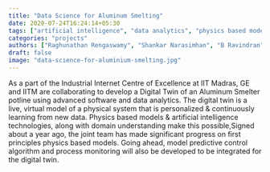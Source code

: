 ```yaml
---
title: "Data Science for Aluminum Smelting"
date: 2020-07-24T16:24:14+05:30
tags: ["artificial intelligence", "data analytics", "physics based models", "control theory"]
categories: "projects"
authors: ["Raghunathan Rengaswamy", "Shankar Narasimhan", "B Ravindran"]
draft: false
image: "data-science-for-aluminium-smelting.jpg"
---
```


As a part of the Industrial Internet Centre of Excellence at IIT Madras, GE and IITM are collaborating to develop a Digital Twin of an Aluminum Smelter potline using advanced software and data analytics. The digital twin is a live, virtual model of a physical system that is personalized & continuously learning from new data. Physics based models & artificial intelligence technologies, along with domain understanding make this possible,Signed about a year ago, the joint team has made significant progress on first principles physics based models. Going ahead, model predictive control algorithm and process monitoring will also be developed to be integrated for the digital twin.


